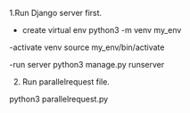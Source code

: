 1.Run Django server first.

- create virtual env
python3 -m venv my_env

-activate venv
source my_env/bin/activate

-run server
python3 manage.py runserver

2. Run parallelrequest file.

python3 parallelrequest.py
